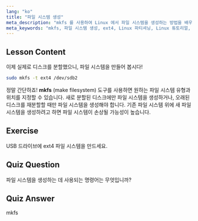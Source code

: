 ```yaml
---
lang: "ko"
title: "파일 시스템 생성"
meta_description: "mkfs 를 사용하여 Linux 에서 파일 시스템을 생성하는 방법을 배우세요. 이 초보자 친화적인 가이드는 ext4 및 디스크 파티셔닝을 다룹니다. Linux 여정을 시작하세요!"
meta_keywords: "mkfs, 파일 시스템 생성, ext4, Linux 파티셔닝, Linux 튜토리얼, 초보자 Linux, 디스크 관리, Linux 가이드"
---
```


## Lesson Content

이제 실제로 디스크를 분할했으니, 파일 시스템을 만들어 봅시다!

```bash
sudo mkfs -t ext4 /dev/sdb2
```

정말 간단하죠! **mkfs** (make filesystem) 도구를 사용하면 원하는 파일 시스템 유형과 위치를 지정할 수 있습니다. 새로 분할된 디스크에만 파일 시스템을 생성하거나, 오래된 디스크를 재분할할 때만 파일 시스템을 생성해야 합니다. 기존 파일 시스템 위에 새 파일 시스템을 생성하려고 하면 파일 시스템이 손상될 가능성이 높습니다.

## Exercise

USB 드라이브에 ext4 파일 시스템을 만드세요.

## Quiz Question

파일 시스템을 생성하는 데 사용되는 명령어는 무엇입니까?

## Quiz Answer

mkfs
